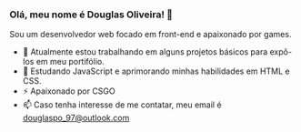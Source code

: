### Olá, meu nome é Douglas Oliveira! 👋
Sou um desenvolvedor web focado em front-end e apaixonado por games.


* 🔭 Atualmente estou trabalhando em alguns projetos básicos para expô-los em meu portifólio.
* 🌱 Estudando JavaScript e aprimorando minhas habilidades em HTML e CSS.
* ⚡ Apaixonado por CSGO
* 📫 Caso tenha interesse de me contatar, meu email é douglaspo_97@outlook.com




<!--
**d0ugui/d0ugui** is a ✨ _special_ ✨ repository because its `README.md` (this file) appears on your GitHub profile.

Here are some ideas to get you started:

- 🔭 I’m currently working on ...
- 🌱 I’m currently learning ...
- 👯 I’m looking to collaborate on ...
- 🤔 I’m looking for help with ...
- 💬 Ask me about ...
- 📫 How to reach me: ...
- 😄 Pronouns: ...
- ⚡ Fun fact: ...
-->
